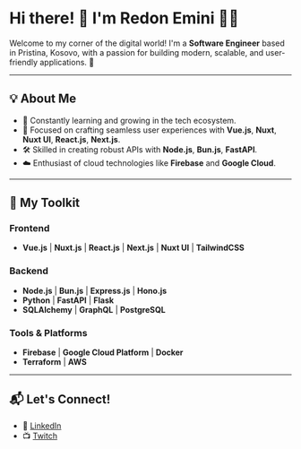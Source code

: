 # Hi there! 👋 I'm Redon Emini 👨‍💻

Welcome to my corner of the digital world! I'm a **Software Engineer** based in Pristina, Kosovo, with a passion for building modern, scalable, and user-friendly applications. 🚀

---

## 💡 About Me
- 🌱 Constantly learning and growing in the tech ecosystem.
- 🎯 Focused on crafting seamless user experiences with **Vue.js**, **Nuxt**, **Nuxt UI**, **React.js**, **Next.js**.
- 🛠 Skilled in creating robust APIs with **Node.js**, **Bun.js**, **FastAPI**.
- ☁️ Enthusiast of cloud technologies like **Firebase** and **Google Cloud**.

---

## 🔧 My Toolkit
### Frontend
- **Vue.js** | **Nuxt.js** | **React.js** | **Next.js** | **Nuxt UI** | **TailwindCSS**
  
### Backend
- **Node.js** | **Bun.js** | **Express.js** | **Hono.js**
- **Python** | **FastAPI** | **Flask**
- **SQLAlchemy** | **GraphQL** | **PostgreSQL**

### Tools & Platforms
- **Firebase** | **Google Cloud Platform** | **Docker**
- **Terraform** | **AWS**

---

## 📬 Let's Connect!
- 💼 [LinkedIn](https://www.linkedin.com/in/redon-emini/)
- 📺 [Twitch](https://www.twitch.tv/r3adonlyi/)


